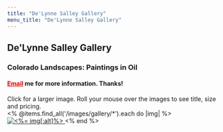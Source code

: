 ```yaml
---
title: "De'Lynne Salley Gallery"
menu_title: "De'Lynne Salley Gallery"
---
```

## De\'Lynne Salley Gallery

### Colorado Landscapes: Paintings in Oil

#### <a href="&#109;a&#105;l&#116;&#111;:&#111;&#105;&#108;&#112;&#97;&#105;&#110;&#116;&#105;&#110;&#103;&#115;&#64;&#116;&#104;&#101;&#99;&#119;&#108;&#122;&#111;&#110;&#101;&#46;&#99;&#111;&#109;" style="color:red">Email</a> me for more information. Thanks!

<div class='light'>
  Click for a larger image. Roll your mouse over the images to see title, size and pricing.
</div>

<div css_class='center'>
  <% @items.find_all('/images/gallery/*').each do |img| %>
    <a href="<%= img.path %>">
      <img src="<%= img.path(rep: :thumbnail) %>" title="<%= img[:title]%>" alt="<%= img[:alt]%>"/>
    </a>
  <% end %>
</div>
